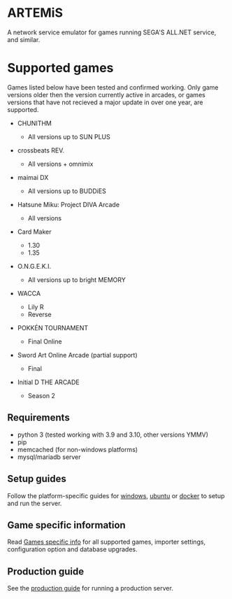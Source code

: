 # ARTEMiS
A network service emulator for games running SEGA'S ALL.NET service, and similar.

# Supported games
Games listed below have been tested and confirmed working. Only game versions older then the version currently active in arcades, or games versions that have not recieved a major update in over one year, are supported.

+ CHUNITHM
    + All versions up to SUN PLUS

+ crossbeats REV.
    + All versions + omnimix

+ maimai DX
    + All versions up to BUDDiES

+ Hatsune Miku: Project DIVA Arcade
    + All versions

+ Card Maker
    + 1.30
    + 1.35

+ O.N.G.E.K.I.
    + All versions up to bright MEMORY

+ WACCA
    + Lily R
    + Reverse

+ POKKÉN TOURNAMENT
    + Final Online

+ Sword Art Online Arcade (partial support)
    + Final

+ Initial D THE ARCADE
    + Season 2

## Requirements
- python 3 (tested working with 3.9 and 3.10, other versions YMMV)
- pip
- memcached (for non-windows platforms)
- mysql/mariadb server

## Setup guides
Follow the platform-specific guides for [windows](docs/INSTALL_WINDOWS.md), [ubuntu](docs/INSTALL_UBUNTU.md) or [docker](docs/INSTALL_DOCKER.md) to setup and run the server.

## Game specific information
Read [Games specific info](docs/game_specific_info.md) for all supported games, importer settings, configuration option and database upgrades.

## Production guide
See the [production guide](docs/prod.md) for running a production server.
